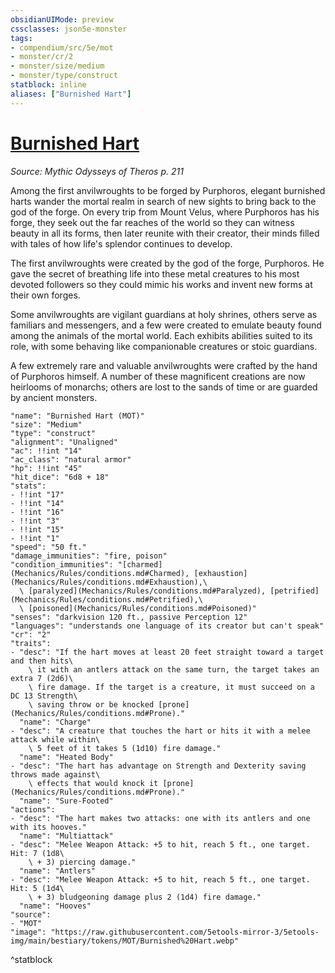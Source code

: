 ```yaml
---
obsidianUIMode: preview
cssclasses: json5e-monster
tags:
- compendium/src/5e/mot
- monster/cr/2
- monster/size/medium
- monster/type/construct
statblock: inline
aliases: ["Burnished Hart"]
---
```

# [Burnished Hart](Mechanics\bestiary\construct/burnished-hart-mot.md)
*Source: Mythic Odysseys of Theros p. 211*  

Among the first anvilwroughts to be forged by Purphoros, elegant burnished harts wander the mortal realm in search of new sights to bring back to the god of the forge. On every trip from Mount Velus, where Purphoros has his forge, they seek out the far reaches of the world so they can witness beauty in all its forms, then later reunite with their creator, their minds filled with tales of how life's splendor continues to develop.

The first anvilwroughts were created by the god of the forge, Purphoros. He gave the secret of breathing life into these metal creatures to his most devoted followers so they could mimic his works and invent new forms at their own forges.

Some anvilwroughts are vigilant guardians at holy shrines, others serve as familiars and messengers, and a few were created to emulate beauty found among the animals of the mortal world. Each exhibits abilities suited to its role, with some behaving like companionable creatures or stoic guardians.

A few extremely rare and valuable anvilwroughts were crafted by the hand of Purphoros himself. A number of these magnificent creations are now heirlooms of monarchs; others are lost to the sands of time or are guarded by ancient monsters.

```statblock
"name": "Burnished Hart (MOT)"
"size": "Medium"
"type": "construct"
"alignment": "Unaligned"
"ac": !!int "14"
"ac_class": "natural armor"
"hp": !!int "45"
"hit_dice": "6d8 + 18"
"stats":
- !!int "17"
- !!int "14"
- !!int "16"
- !!int "3"
- !!int "15"
- !!int "1"
"speed": "50 ft."
"damage_immunities": "fire, poison"
"condition_immunities": "[charmed](Mechanics/Rules/conditions.md#Charmed), [exhaustion](Mechanics/Rules/conditions.md#Exhaustion),\
  \ [paralyzed](Mechanics/Rules/conditions.md#Paralyzed), [petrified](Mechanics/Rules/conditions.md#Petrified),\
  \ [poisoned](Mechanics/Rules/conditions.md#Poisoned)"
"senses": "darkvision 120 ft., passive Perception 12"
"languages": "understands one language of its creator but can't speak"
"cr": "2"
"traits":
- "desc": "If the hart moves at least 20 feet straight toward a target and then hits\
    \ it with an antlers attack on the same turn, the target takes an extra 7 (2d6)\
    \ fire damage. If the target is a creature, it must succeed on a DC 13 Strength\
    \ saving throw or be knocked [prone](Mechanics/Rules/conditions.md#Prone)."
  "name": "Charge"
- "desc": "A creature that touches the hart or hits it with a melee attack while within\
    \ 5 feet of it takes 5 (1d10) fire damage."
  "name": "Heated Body"
- "desc": "The hart has advantage on Strength and Dexterity saving throws made against\
    \ effects that would knock it [prone](Mechanics/Rules/conditions.md#Prone)."
  "name": "Sure-Footed"
"actions":
- "desc": "The hart makes two attacks: one with its antlers and one with its hooves."
  "name": "Multiattack"
- "desc": "Melee Weapon Attack: +5 to hit, reach 5 ft., one target. Hit: 7 (1d8\
    \ + 3) piercing damage."
  "name": "Antlers"
- "desc": "Melee Weapon Attack: +5 to hit, reach 5 ft., one target. Hit: 5 (1d4\
    \ + 3) bludgeoning damage plus 2 (1d4) fire damage."
  "name": "Hooves"
"source":
- "MOT"
"image": "https://raw.githubusercontent.com/5etools-mirror-3/5etools-img/main/bestiary/tokens/MOT/Burnished%20Hart.webp"
```
^statblock
